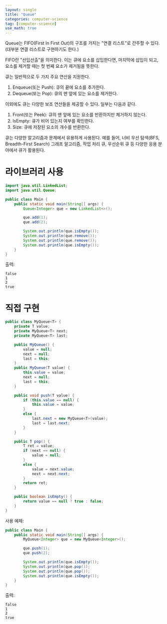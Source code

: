 ```yaml
---
layout: single
title: "Queue"
categories: computer-science
tag: [computer-science]
use_math: true
---
```


Queue는 FIFO(First In First Out)의 구조를 가지는 "연결 리스트"로 간주할 수 있다. (대부분 연결 리스트로 구현하기도 한다.)

FIFO란 "선입선출"을 의미한다. 이는 큐에 요소를 삽입한다면, 마지막에 삽입이 되고, 요소를 제거할 때는 첫 번째 요소가 제거됨을 뜻한다.

큐는 일반적으로 두 가지 주요 연산을 지원한다.
1. Enqueue(또는 Push): 큐의 끝에 요소를 추가한다.
2. Dequeue(또는 Pop): 큐의 맨 앞에 있는 요소를 제거한다.

이외에도 큐는 다양한 보조 연산들을 제공할 수 있다. 일부는 다음과 같다.
1. Front(또는 Peek): 큐의 맨 앞에 있는 요소를 반환하지만 제거하지 않는다.
2. IsEmpty: 큐가 비어 있는지 여부를 확인한다.
3. Size: 큐에 저장된 요소의 개수를 반환한다.

큐는 다양한 알고리즘과 문제에서 유용하게 사용된다. 예를 들어, 너비 우선 탐색(BFS, Breadth-First Search) 그래프 알고리즘, 작업 처리 큐, 우선순위 큐 등 다양한 응용 분야에서 큐가 활용된다.

# 라이브러리 사용

```java
import java.util.LinkedList;
import java.util.Queue;

public class Main {
    public static void main(String[] args) {
        Queue<Integer> que = new LinkedList<>();

        que.add(1);
        que.add(2);

        System.out.println(que.isEmpty());
        System.out.println(que.remove());
        System.out.println(que.remove());
        System.out.println(que.isEmpty());
    }
}
```
출력:
```
false
1
2
true
```

# 직접 구현
```java
public class MyQueue<T> {
    private T value;
    private MyQueue<T> next;
    private MyQueue<T> last;

    public MyQueue() {
        value = null;
        next = null;
        last = this;
    }
    public MyQueue(T value) {
        this.value = value;
        next = null;
        last = this;
    }

    public void push(T value) {        
        if (this.value == null) {
            this.value = value;
        }
        else {
            last.next = new MyQueue<T>(value);
            last = last.next;
        }
    }

    public T pop() {
        T ret = value;
        if (next == null) {
            value = null;
        }
        else {
            value = next.value;
            next = next.next;
        }
        return ret;
    }

    public boolean isEmpty() {
        return value == null ? true : false;
    }
}
```

사용 예제:
```java
public class Main {
    public static void main(String[] args) {
        MyQueue<Integer> que = new MyQueue<Integer>();

        que.push(1);
        que.push(2);

        System.out.println(que.isEmpty());
        System.out.println(que.pop());
        System.out.println(que.pop());
        System.out.println(que.isEmpty());
    }
}
```
출력:
```
false
1
2
true
```
